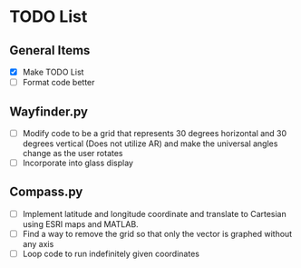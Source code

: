 # TODO List

## General Items
- [x] Make TODO List
- [ ] Format code better

## Wayfinder.py
- [ ] Modify code to be a grid that represents 30 degrees horizontal and 30 degrees vertical (Does not utilize AR) and make the universal angles change as the user rotates
- [ ] Incorporate into glass display

## Compass.py

- [ ] Implement latitude and longitude coordinate and translate to Cartesian using ESRI maps and MATLAB.
- [ ] Find a way to remove the grid so that only the vector is graphed without any axis
- [ ] Loop code to run indefinitely given coordinates
